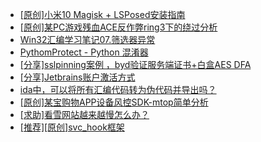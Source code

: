 + [[原创]小米10 Magisk + LSPosed安装指南](https://bbs.kanxue.com/thread-285114.htm)
+ [[原创]某PC游戏残血ACE反作弊ring3下的绕过分析](https://bbs.kanxue.com/thread-284667.htm)
+ [Win32汇编学习笔记07.筛选器异常](https://bbs.kanxue.com/thread-285170.htm)
+ [PythomProtect - Python 混淆器](https://bbs.kanxue.com/thread-285032.htm)
+ [[分享]sslpinning案例 ，byd验证服务端证书+白盒AES DFA](https://bbs.kanxue.com/thread-285153.htm)
+ [[分享]Jetbrains账户激活方式](https://bbs.kanxue.com/thread-284298.htm)
+ [ida中，可以将所有汇编代码转为伪代码并导出吗？](https://bbs.kanxue.com/thread-282781.htm)
+ [[原创]某宝购物APP设备风控SDK-mtop简单分析](https://bbs.kanxue.com/thread-284241.htm)
+ [[求助]看雪网站越来越慢怎么办？](https://bbs.kanxue.com/thread-285057.htm)
+ [[推荐][原创]svc_hook框架](https://bbs.kanxue.com/thread-284713.htm)
